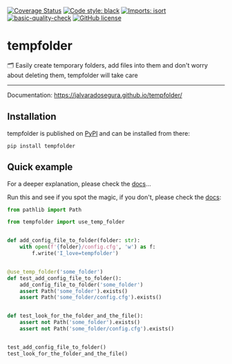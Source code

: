 [![Coverage Status](https://coveralls.io/repos/github/jalvaradosegura/tempfolder/badge.svg?branch=main)](https://coveralls.io/github/jalvaradosegura/tempfolder?branch=main)
[![Code style: black](https://img.shields.io/badge/code%20style-black-000000.svg)](https://github.com/psf/black)
[![Imports: isort](https://img.shields.io/badge/%20imports-isort-%231674b1?style=flat&labelColor=ef8336)](https://pycqa.github.io/isort/)
[![basic-quality-check](https://github.com/jalvaradosegura/tempfolder/actions/workflows/code_quality.yml/badge.svg)](https://github.com/jalvaradosegura/tempfolder/actions/workflows/code_quality.yml)
[![GitHub license](https://img.shields.io/github/license/jalvaradosegura/tempfolder)](https://github.com/jalvaradosegura/tempfolder/blob/main/LICENSE)

# tempfolder

🗂 Easily create temporary folders, add files into them and don't worry about deleting them, tempfolder will take care

---

Documentation: https://jalvaradosegura.github.io/tempfolder/

## Installation
tempfolder is published on [PyPI](https://pypi.org/project/tempfolder/) and can be installed from there:
```
pip install tempfolder
```

## Quick example
For a deeper explanation, please check the [docs](https://jalvaradosegura.github.io/tempfolder/)...

Run this and see if you spot the magic, if you don't, please check the [docs](https://jalvaradosegura.github.io/tempfolder/):

``` python
from pathlib import Path

from tempfolder import use_temp_folder


def add_config_file_to_folder(folder: str):
    with open(f'{folder}/config.cfg', 'w') as f:
        f.write('I_love=tempfolder')


@use_temp_folder('some_folder')
def test_add_config_file_to_folder():
    add_config_file_to_folder('some_folder')
    assert Path('some_folder').exists()
    assert Path('some_folder/config.cfg').exists()


def test_look_for_the_folder_and_the_file():
    assert not Path('some_folder').exists()
    assert not Path('some_folder/config.cfg').exists()


test_add_config_file_to_folder()
test_look_for_the_folder_and_the_file()
```
